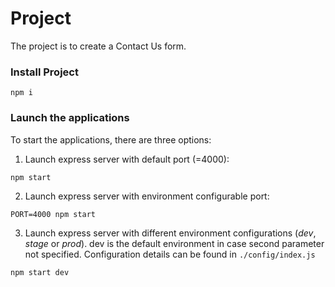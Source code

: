 # Project

The project is to create a Contact Us form. 

### Install Project

```
npm i
```



### Launch the applications

To start the applications, there are three options:

1. Launch express server with default port (=4000):

```javascript
npm start
```

2. Launch express server with environment configurable port:

```
PORT=4000 npm start
```



3. Launch express server with different environment configurations (*dev*, *stage* or *prod*). dev is the default environment in case second parameter not specified. Configuration details can be found in `./config/index.js`
```
npm start dev
```

